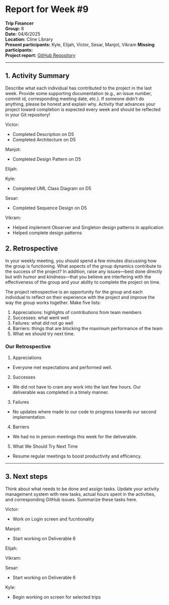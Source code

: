 # Report for Week #9

**Trip Financer**  
**Group:** 8  
**Date:** 04/6/2025  
**Location:** Cline Library  
**Present participants:**   Kyle, Elijah, Victor, Sesar, Manjot, Vikram
**Missing participants:**   
**Project report:** [GitHub Repository](https://github.com/sesartrumpet/cs386-pennypilot.git)  

---

## 1. Activity Summary
Describe what each individual has contributed to the project in the last week.  Provide some supporting documentation (e.g., an issue number, commit id, corresponding meeting date, etc.).  If someone didn't do anything, please be honest and explain why. Activity that advances your project toward completion is expected every week and should be reflected in your Git repository!

Victor:  
- Completed Description on D5
- Completed Architecture on D5


Manjot:   
- Completed Design Pattern on D5


Elijah:  


Kyle:  
- Completed UML Class Diagram on D5

Sesar:  
- Completed Sequence Design on D5


Vikram:
- Helped implement Observer and Singleton design patterns in application
- Helped complete design patterns


## 2. Retrospective
In your weekly meeting, you should spend a few minutes discussing how the group is functioning. What aspects of the group dynamics contribute to the success of the project? In addition, raise any issues—best done directly but with humor and kindness—that you believe are interfering with the effectiveness of the group and your ability to complete the project on time.

The project retrospective is an opportunity for the group and each individual to reflect on their experience with the project and improve the way the group works together. Make five lists:

1. Appreciations: highlights of contributions from team members
2. Successes: what went well
3. Failures: what did not go well
4. Barriers: things that are blocking the maximum performance of the team
5. What we should try next time.

### Our Retrospective
1. Appreciations
- Everyone met expectations and performed well.

2. Successes
- We did not have to cram any work into the last few hours. Our deliverable was completed in a timely manner.

3. Failures
- No updates where made to our code to progress towards our second implementation. 

4. Barriers
- We had no in person meetings this week for the deliverable.

5. What We Should Try Next Time
- Resume regular meetings to boost productivity and efficiency.

---

## 3. Next steps
Think about what needs to be done and assign tasks. Update your activity management system with new tasks, actual hours spent in the activities, and corresponding GitHub issues.  Summarize these tasks here.

Victor:  
- Work on Login screen and fucntionality


Manjot:    
- Start working on Deliverable 6


Elijah:  


Vikram:  


Sesar:  
- Start working on Deliverable 6

Kyle:  
- Begin working on screen for selected trips

